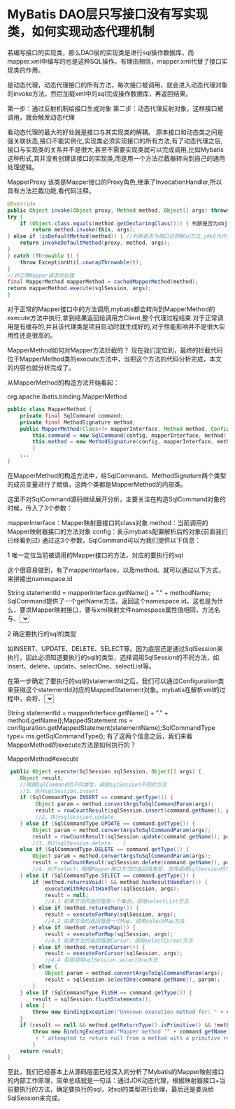 # MyBatis DAO层只写接口没有写实现类，如何实现动态代理机制

若编写接口的实现类，那么DAO层的实现类是进行sql操作数据库，而mapper.xml中编写的也是这种SQL操作。有理由相信，mapper.xml代替了接口实现类的作用。

是动态代理，动态代理接口的所有方法，每次接口被调用，就会进入动态代理对象的invoke方法，然后加载xml中的sql完成操作数据库，再返回结果。

第一步：通过反射机制给接口生成对象
第二步：动态代理反射对象，这样接口被调用，就会触发动态代理

看动态代理的最大的好处就是接口与其实现类的解耦。
原本接口和动态类之间是强关联状态,接口不能实例化,实现类必须实现接口的所有方法,有了动态代理之后,接口与实现类的关系并不是很大,甚至不需要实现类就可以完成调用,比如Mybatis这种形式,其并没有创建该接口的实现类,而是用一个方法拦截器转向到自己的通用处理逻辑。

MapperProxy
该类是Mapper接口的Proxy角色,继承了InvocationHandler,所以具有方法拦截功能,看代码注释。

```java
@Override 
public Object invoke(Object proxy, Method method, Object[] args) throws Throwable { 
try { 
    if (Object.class.equals(method.getDeclaringClass())) { 判断是否为object,因为其不是接口 
        return method.invoke(this, args); 
} else if (isDefaultMethod(method)) { //判断是否为接口总的默认方法,jdk8允许接口中声明默认方法. 
    return invokeDefaultMethod(proxy, method, args); 
} 
} catch (Throwable t) { 
    throw ExceptionUtil.unwrapThrowable(t); 
} 
//对正常Mapper请求的处理 
final MapperMethod mapperMethod = cachedMapperMethod(method); 
return mapperMethod.execute(sqlSession, args); 
} 
```

对于正常的Mapper接口中的方法调用,mybatis都会转向到MapperMethod的execute方法中执行,拿到结果返回给调用方Client,整个代理过程结束.对于正常调用是有缓存的,并且该代理类是项目启动时就生成好的,对于性能影响并不是很大实用性还是很高的。

MapperMethod如何对Mapper方法拦截的？
现在我们定位到，最终的拦截代码位于MapperMethod类的execute方法中，当把这个方法的代码分析完成，本文的内容也就分析完成了。

从MapperMethod的构造方法开始看起：

org.apache.ibatis.binding.MapperMethod

```java
public class MapperMethod {  
    private final SqlCommand command;  
    private final MethodSignature method;  
    public MapperMethod(Class<?> mapperInterface, Method method, Configuration config) {    
        this.command = new SqlCommand(config, mapperInterface, method);    
        this.method = new MethodSignature(config, mapperInterface, method);  
        } 
    ...
}
```

在MapperMethod的构造方法中，给SqlCommand、MethodSignature两个类型的成员变量进行了赋值，这两个类都是MapperMethod的内部类。

这里不对SqlCommand源码继续展开分析，主要关注在构造SqlCommand对象的时候，传入了3个参数：

mapperInterface：Mapper映射器接口的class对象
method：当前调用的Mapper映射器接口的方法对象
config：表示mybatis配置解析后的对象(前面我们已经看到过)
通过这3个参数，SqlCommand可以为我们提供以下信息：

1 唯一定位当前被调用的Mapper接口的方法，对应的要执行的sql

这个很容易做到，有了mapperInterface，以及method。就可以通过以下方式，来拼接出namespace.id

String statementId = mapperInterface.getName() + "." + methodName;
SqlCommand提供了一个getName方法，返回这个namespace.id。这也是为什么，要求Mapper映射接口，要与xml映射文件namespace属性值相同，方法名与<insert>、<select>等xml元素的id属性值相同的原因。

2 确定要执行的sql的类型

如INSERT、UPDATE、DELETE、SELECT等。因为底层还是通过SqlSession来执行，因此必须知道要执行的sql的类型，选择调用SqlSession的不同方法，如insert、delete、update、selectOne、selectList等。

在第一步确定了要执行的sql的statementId之后，我们可以通过Configuration类来获得这个statementId对应的MappedStatement对象。mybatis在解析xml的过程中，会将<insert>、<select>等xml元素都封装成一个MappedStatement对象，其提供了一个getSqlCommandType()方法，表示这个sql的类型。这个逻辑可以用以下简化后的代码来表示：

String statementId = mapperInterface.getName() + "." + method.getName();MappedStatement ms = configuration.getMappedStatement(statementName);SqlCommandType type= ms.getSqlCommandType();
有了这两个信息之后，我们来看MapperMethod的execute方法是如何执行的？

MapperMethod#execute

```java
 public Object execute(SqlSession sqlSession, Object[] args) {    
    Object result;    
    //根据SqlCommand的不同类型，调用sqlSession不同的方法     
    //1、执行sqlSession.insert    
    if (SqlCommandType.INSERT == command.getType()) {      
         Object param = method.convertArgsToSqlCommandParam(args);      
         result = rowCountResult(sqlSession.insert(command.getName(), param));    
         //2、执行sqlSession.update    
    } else if (SqlCommandType.UPDATE == command.getType()) {      
        Object param = method.convertArgsToSqlCommandParam(args);      
        result = rowCountResult(sqlSession.update(command.getName(), param));    
        //3、执行sqlSession.delete    } 
    else if (SqlCommandType.DELETE == command.getType()) {      
        Object param = method.convertArgsToSqlCommandParam(args);      
        result = rowCountResult(sqlSession.delete(command.getName(), param));    
        //4、对于select，根据Mapper接口方法的返回值类型，选择调用SqlSession的不同方法    
    } else if (SqlCommandType.SELECT == command.getType()) {      
        if (method.returnsVoid() && method.hasResultHandler()) {       
            executeWithResultHandler(sqlSession, args);        
            result = null;      
            //4.1 如果方法的返回值是一个集合，调用selectList方法      
        } else if (method.returnsMany()) {        
            result = executeForMany(sqlSession, args);      
            //4.2 如果方法的返回值是一个Map，调用selectMap方法      
        } else if (method.returnsMap()) {        
            result = executeForMap(sqlSession, args);      
            //4.3 如果方法的返回值是Cursor，调用selectCursor方法      
        } else if (method.returnsCursor()) {        
            result = executeForCursor(sqlSession, args);      
            //4.4 否则调用sqlSession.selectOne方法       
        } else {        
            Object param = method.convertArgsToSqlCommandParam(args);        
            result = sqlSession.selectOne(command.getName(), param);     
        }    
    } else if (SqlCommandType.FLUSH == command.getType()) {        
        result = sqlSession.flushStatements();    
    } else {      
        throw new BindingException("Unknown execution method for: " + command.getName());    
    }    
    if (result == null && method.getReturnType().isPrimitive() && !method.returnsVoid()) {      
        throw new BindingException("Mapper method '" + command.getName()          
         + " attempted to return null from a method with a primitive return type (" + method.getReturnType() + ").");   
        }    
    return result;  
}
 ```

至此，我们已经基本上从源码层面已经深入的分析了Mybatis的Mapper映射接口的内部工作原理，简单总结就是一句话：通过JDK动态代理，根据映射器接口+当前要执行的方法，确定要执行的sql，对sql的类型进行处理，最后还是委派给SqlSession来完成。